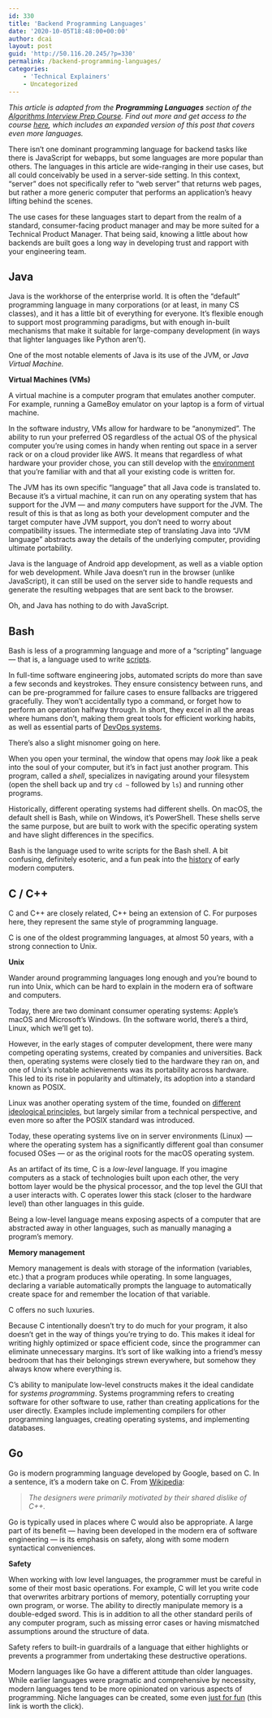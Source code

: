 ```yaml
---
id: 330
title: 'Backend Programming Languages'
date: '2020-10-05T18:48:00+00:00'
author: dcai
layout: post
guid: 'http://50.116.20.245/?p=330'
permalink: /backend-programming-languages/
categories:
    - 'Technical Explainers'
    - Uncategorized
---
```


*This article is adapted from the* ***Programming Languages*** *section of the* [*Algorithms Interview Prep Course*](https://www.pmtechlessons.com/interview-prep)*. Find out more and get access to the course* [*here*](https://www.pmtechlessons.com/interview-prep)*, which includes an expanded version of this post that covers even more languages.*

There isn’t one dominant programming language for backend tasks like there is JavaScript for webapps, but some languages are more popular than others. The languages in this article are wide-ranging in their use cases, but all could conceivably be used in a server-side setting. In this context, “server” does not specifically refer to “web server” that returns web pages, but rather a more generic computer that performs an application’s heavy lifting behind the scenes.

The use cases for these languages start to depart from the realm of a standard, consumer-facing product manager and may be more suited for a Technical Product Manager. That being said, knowing a little about how backends are built goes a long way in developing trust and rapport with your engineering team.

## **Java**

Java is the workhorse of the enterprise world. It is often the “default” programming language in many corporations (or at least, in many CS classes), and it has a little bit of everything for everyone. It’s flexible enough to support most programming paradigms, but with enough in-built mechanisms that make it suitable for large-company development (in ways that lighter languages like Python aren’t).

One of the most notable elements of Java is its use of the JVM, or *Java Virtual Machine.*

**Virtual Machines (VMs)**

A virtual machine is a computer program that emulates another computer. For example, running a GameBoy emulator on your laptop is a form of virtual machine.

In the software industry, VMs allow for hardware to be “anonymized”. The ability to run your preferred OS regardless of the actual OS of the physical computer you’re using comes in handy when renting out space in a server rack or on a cloud provider like AWS. It means that regardless of what hardware your provider chose, you can still develop with the [environment](https://www.pmtechlessons.com/terminology-pt-6-devops) that you’re familiar with and that all your existing code is written for.

The JVM has its own specific “language” that all Java code is translated to. Because it’s a virtual machine, it can run on any operating system that has support for the JVM — and *many* computers have support for the JVM. The result of this is that as long as both your development computer and the target computer have JVM support, you don’t need to worry about compatibility issues. The intermediate step of translating Java into “JVM language” abstracts away the details of the underlying computer, providing ultimate portability.

Java is the language of Android app development, as well as a viable option for web development. While Java doesn’t run in the browser (unlike JavaScript), it can still be used on the server side to handle requests and generate the resulting webpages that are sent back to the browser.

Oh, and Java has nothing to do with JavaScript.

## **Bash**

Bash is less of a programming language and more of a “scripting” language — that is, a language used to write [scripts](https://www.pmtechlessons.com/terminology-pt-1-daily-coding).

In full-time software engineering jobs, automated scripts do more than save a few seconds and keystrokes. They ensure consistency between runs, and can be pre-programmed for failure cases to ensure fallbacks are triggered gracefully. They won’t accidentally typo a command, or forget how to perform an operation halfway through. In short, they excel in all the areas where humans don’t, making them great tools for efficient working habits, as well as essential parts of [DevOps systems](https://www.pmtechlessons.com/terminology-pt-6-devops).

There’s also a slight misnomer going on here.

When you open your terminal, the window that opens may *look* like a peak into the soul of your computer, but it’s in fact just another program. This program, called a *shell*, specializes in navigating around your filesystem (open the shell back up and try `cd ~` followed by `ls`) and running other programs.

Historically, different operating systems had different shells. On macOS, the default shell is Bash, while on Windows, it’s PowerShell. These shells serve the same purpose, but are built to work with the specific operating system and have slight differences in the specifics.

Bash is the language used to write scripts for the Bash shell. A bit confusing, definitely esoteric, and a fun peak into the [history](https://en.wikipedia.org/wiki/Unix#/media/File:Unix_history-simple.svg) of early modern computers.

## **C / C++**

C and C++ are closely related, C++ being an extension of C. For purposes here, they represent the same style of programming language.

C is one of the oldest programming languages, at almost 50 years, with a strong connection to Unix.

**Unix**

Wander around programming languages long enough and you’re bound to run into Unix, which can be hard to explain in the modern era of software and computers.

Today, there are two dominant consumer operating systems: Apple’s macOS and Microsoft’s Windows. (In the software world, there’s a third, Linux, which we’ll get to).

However, in the early stages of computer development, there were many competing operating systems, created by companies and universities. Back then, operating systems were closely tied to the hardware they ran on, and one of Unix’s notable achievements was its portability across hardware. This led to its rise in popularity and ultimately, its adoption into a standard known as POSIX.

Linux was another operating system of the time, founded on [different ideological principles](https://en.wikipedia.org/wiki/Richard_Stallman), but largely similar from a technical perspective, and even more so after the POSIX standard was introduced.

Today, these operating systems live on in server environments (Linux) — where the operating system has a significantly different goal than consumer focused OSes — or as the original roots for the macOS operating system.

As an artifact of its time, C is a *low-level* language. If you imagine computers as a stack of technologies built upon each other, the very bottom layer would be the physical processor, and the top level the GUI that a user interacts with. C operates lower this stack (closer to the hardware level) than other languages in this guide.

Being a low-level language means exposing aspects of a computer that are abstracted away in other languages, such as manually managing a program’s memory.

**Memory management**

Memory management is deals with storage of the information (variables, etc.) that a program produces while operating. In some languages, declaring a variable automatically prompts the language to automatically create space for and remember the location of that variable.

C offers no such luxuries.

Because C intentionally doesn’t try to do much for your program, it also doesn’t get in the way of things you’re trying to do. This makes it ideal for writing highly optimized or space efficient code, since the programmer can eliminate unnecessary margins. It’s sort of like walking into a friend’s messy bedroom that has their belongings strewn everywhere, but somehow they always know where everything is.

C’s ability to manipulate low-level constructs makes it the ideal candidate for *systems programming*. Systems programming refers to creating software for other software to use, rather than creating applications for the user directly. Examples include implementing compilers for other programming languages, creating operating systems, and implementing databases.

## **Go**

Go is modern programming language developed by Google, based on C. In a sentence, it’s a modern take on C. From [Wikipedia](https://en.wikipedia.org/wiki/Go_(programming_language)):

> *The designers were primarily motivated by their shared dislike of C++.*

Go is typically used in places where C would also be appropriate. A large part of its benefit — having been developed in the modern era of software engineering — is its emphasis on safety, along with some modern syntactical conveniences.

**Safety**

When working with low level languages, the programmer must be careful in some of their most basic operations. For example, C will let you write code that overwrites arbitrary portions of memory, potentially corrupting your own program, or worse. The ability to directly manipulate memory is a double-edged sword. This is in addition to all the other standard perils of any computer program, such as missing error cases or having mismatched assumptions around the structure of data.

Safety refers to built-in guardrails of a language that either highlights or prevents a programmer from undertaking these destructive operations.

Modern languages like Go have a different attitude than older languages. While earlier languages were pragmatic and comprehensive by necessity, modern languages tend to be more opinionated on various aspects of programming. Niche languages can be created, some even [just for fun](https://github.com/samshadwell/TrumpScript) (this link is worth the click).
